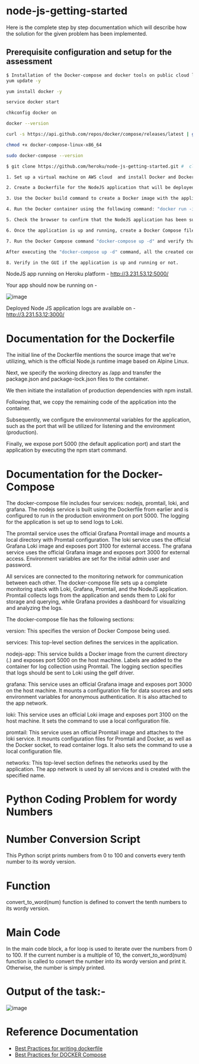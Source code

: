 # node-js-getting-started

Here is the complete step by step documentation which will describe how the solution for the given problem has been implemented.


## Prerequisite configuration and setup for the assessment

```sh
$ Installation of the Docker-compose and docker tools on public cloud like AWS.
yum update -y

yum install docker -y

service docker start

chkconfig docker on

docker --version

curl -s https://api.github.com/repos/docker/compose/releases/latest | grep browser_download_url  | grep docker-compose-linux-x86_64 | cut -d '"' -f 4 | wget -qi -

chmod +x docker-compose-linux-x86_64

sudo docker-compose --version

$ git clone https://github.com/heroku/node-js-getting-started.git #  clone your own fork. add code into this local repo

1. Set up a virtual machine on AWS cloud  and install Docker and Docker Compose utility.

2. Create a Dockerfile for the NodeJS application that will be deployed on Heroku.

3. Use the Docker build command to create a Docker image with the application: "docker build -t demo:latest ."

4. Run the Docker container using the following command: "docker run -it -d -p 5000:5000 demo:latest"

5. Check the browser to confirm that the NodeJS application has been successfully deployed using the Dockerfile.

6. Once the application is up and running, create a Docker Compose file to spin up all the necessary containers for the task, including Loki, Grafana, and Promtail.

7. Run the Docker Compose command "docker-compose up -d" and verify that all containers have been created using the command "docker ps".

After executing the "docker-compose up -d" command, all the created containers should be displayed by running the "docker ps" command.

8. Verify in the GUI if the application is up and running or not.

```

NodeJS app running on Heroku platform -  http://3.231.53.12:5000/

Your app should now be running on - 

![image](https://github.com/emanjoh1/devops-nodejs-assessment/assets/112668324/2148621c-f2c6-405c-9020-3ac6496943e2)


Deployed Node JS application logs are available on - http://3.231.53.12:3000/



# Documentation for the Dockerfile

The initial line of the Dockerfile mentions the source image that we're utilizing, which is the official Node.js runtime image based on Alpine Linux.

Next, we specify the working directory as /app and transfer the package.json and package-lock.json files to the container.

We then initiate the installation of production dependencies with npm install.

Following that, we copy the remaining code of the application into the container.

Subsequently, we configure the environmental variables for the application, such as the port that will be utilized for listening and the environment (production).

Finally, we expose port 5000 (the default application port) and start the application by executing the npm start command.

# Documentation for the Docker-Compose 

The docker-compose file includes four services: nodejs, promtail, loki, and grafana. The nodejs service is built using the Dockerfile from earlier and is configured to run in the production environment on port 5000. The logging for the application is set up to send logs to Loki.

The promtail service uses the official Grafana Promtail image and mounts a local directory with Promtail configuration. The loki service uses the official Grafana Loki image and exposes port 3100 for external access. The grafana service uses the official Grafana image and exposes port 3000 for external access. Environment variables are set for the initial admin user and password.

All services are connected to the monitoring network for communication between each other. The docker-compose file sets up a complete monitoring stack with Loki, Grafana, Promtail, and the NodeJS application. Promtail collects logs from the application and sends them to Loki for storage and querying, while Grafana provides a dashboard for visualizing and analyzing the logs.

The docker-compose file has the following sections:

version: This specifies the version of Docker Compose being used.

services: This top-level section defines the services in the application.

nodejs-app: This service builds a Docker image from the current directory (.) and exposes port 5000 on the host machine. Labels are added to the container for log collection using Promtail. The logging section specifies that logs should be sent to Loki using the gelf driver.

grafana: This service uses an official Grafana image and exposes port 3000 on the host machine. It mounts a configuration file for data sources and sets environment variables for anonymous authentication. It is also attached to the app network.

loki: This service uses an official Loki image and exposes port 3100 on the host machine. It sets the command to use a local configuration file.

promtail: This service uses an official Promtail image and attaches to the loki service. It mounts configuration files for Promtail and Docker, as well as the Docker socket, to read container logs. It also sets the command to use a local configuration file.

networks: This top-level section defines the networks used by the application. The app network is used by all services and is created with the specified name.


# Python Coding Problem for wordy Numbers

# Number Conversion Script
This Python script prints numbers from 0 to 100 and converts every tenth number to its wordy version.

# Function
convert_to_word(num) function is defined to convert the tenth numbers to its wordy version.

# Main Code
In the main code block, a for loop is used to iterate over the numbers from 0 to 100. If the current number is a multiple of 10, the convert_to_word(num) function is called to convert the number into its wordy version and print it. Otherwise, the number is simply printed.


# Output of the task:- 

![image](https://github.com/emanjoh1/devops-nodejs-assessment/assets/112668324/46cdae45-dc0b-48fe-a408-62ae7ecd4acf)


# Reference Documentation

- [Best Practices for writing dockerfile](https://devcenter.heroku.com/articles/node-websocketshttps://docs.docker.com/develop/develop-images/dockerfile_best-practices/)
- [Best Practices for DOCKER Compose](https://docs.docker.com/develop/dev-best-practices/)

